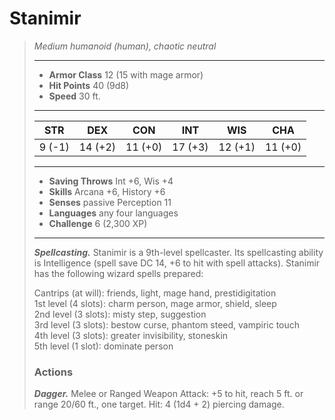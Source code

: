 # Stanimir
>*Medium humanoid (human), chaotic neutral*
>___
>- **Armor Class** 12 (15 with mage armor)
>- **Hit Points** 40 (9d8)
>- **Speed** 30 ft.
>___
>|STR|DEX|CON|INT|WIS|CHA|
>|:---:|:---:|:---:|:---:|:---:|:---:|
>|9 (-1)|14 (+2)|11 (+0)|17 (+3)|12 (+1)|11 (+0)|
>___
>- **Saving Throws** Int +6, Wis +4
>- **Skills** Arcana +6, History +6
>- **Senses** passive Perception 11
>- **Languages** any four languages
>- **Challenge** 6 (2,300 XP)
>___
>***Spellcasting.*** Stanimir is a 9th-level spellcaster. Its spellcasting ability is Intelligence (spell save DC 14, +6 to hit with spell attacks). Stanimir has the following wizard spells prepared:  
>
>Cantrips (at will): friends, light, mage hand, prestidigitation  
>1st level (4 slots): charm person, mage armor, shield, sleep  
>2nd level (3 slots): misty step, suggestion  
>3rd level (3 slots): bestow curse, phantom steed, vampiric touch  
>4th level (3 slots): greater invisibility, stoneskin  
>5th level (1 slot): dominate person  
>
>### Actions
>***Dagger.*** Melee  or Ranged Weapon Attack: +5 to hit, reach 5 ft. or range 20/60 ft., one target. Hit: 4 (1d4 + 2) piercing damage.